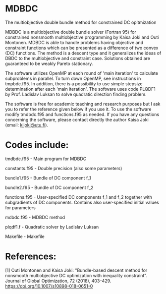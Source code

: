 # MDBDC
The multiobjective double bundle method for constrained DC opitmization

MDBDC is a multiobjective double bundle solver (Fortran 95) for constrained nonsmooth multiobjective programming by Kaisa Joki and Outi Montonen. MDBDC is able to handle problems having objective and constraint functions which can be presented as a difference of two convex (DC) functions. The method is a descent type and it generalizes the ideas of DBDC to the multiobjective and constraint case. Solutions obtained are guaranteed to be weakly Pareto stationary.

The software utilizes OpenMP at each round of 'main iteration' to calculate subproblems in parallel. To turn down OpenMP, see instructions in tmpbdc.f95. In addition, there is a possibility to use simple stepsize determination after each 'main iteration'. The software uses code PLQDF1 by Prof. Ladislav Luksan to solve quadratic direction finding problem.

The software is free for academic teaching and research purposes but I ask you to refer the reference given below if you use it. To use the software modify tmdbdc.f95 and functions.f95 as needed. If you have any questions concerning the software, please contact directly the author Kaisa Joki (email: kjjoki@utu.fi).

# Codes include:        
                                                                                              
tmdbdc.f95         - Main program for MDBDC     

constants.f95      - Double precision (also some parameters)                       

bundle1.f95        - Bundle of DC component f_1                                    

bundle2.f95        - Bundle of DC component f_2                                    

functions.f95      - User-specified DC components f_1 and f_2 together with subgradients of DC components. Contains also user-specified initial values for parameters                                 

mdbdc.f95          - MDBDC method                                                  
                                                                                              
plqdf1.f           - Quadratic solver by Ladislav Luksan                           
                                                                                              
Makefile           - Makefile                                                      
                                                                                              
                                                                                
# References:                                                                        
                                                                                              
[1] Outi Montonen and Kaisa Joki: "Bundle-based descent method for nonsmooth multiobjective DC optimization with inequality constraint". Journal of Global Optimization, 72 (2018), 403–429. https://doi.org/10.1007/s10898-018-0651-0                                      
